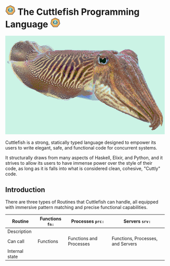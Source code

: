 # ![logo](etc/logo.png "Look at how cool this language is!") The Cuttlefish Programming Language ![logo](etc/logo.png "Look at how cool this language is!")

![cuttlefish](etc/cuttlefish.png "Cuttlefish!")

Cuttlefish is a strong, statically typed language designed to empower its users to write elegant, safe, and functional code for concurrent systems.

It structurally draws from many aspects of Haskell, Elixir, and Python, and it strives to allow its users to have immense power over the style of their code, as long as it is falls into what is considered clean, cohesive, "Cuttly" code.

## Introduction

There are three types of Routines that Cuttlefish can handle, all equipped with immersive pattern matching and precise functional capabilities.

| Routine        | Functions `fn:` | Processes `prc:`        | Servers `srv:`                    |
| -------------- | --------------- | ----------------------- | --------------------------------- |
| Description    |                 |                         |                                   |
| Can call       | Functions       | Functions and Processes | Functions, Processes, and Servers |
| Internal state |                 |                         |                                   |
